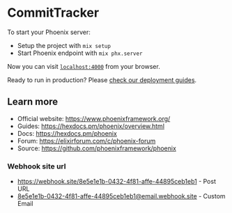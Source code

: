 # CommitTracker

To start your Phoenix server:

- Setup the project with `mix setup`
- Start Phoenix endpoint with `mix phx.server`

Now you can visit [`localhost:4000`](http://localhost:4000) from your browser.

Ready to run in production? Please [check our deployment guides](https://hexdocs.pm/phoenix/deployment.html).

## Learn more

- Official website: https://www.phoenixframework.org/
- Guides: https://hexdocs.pm/phoenix/overview.html
- Docs: https://hexdocs.pm/phoenix
- Forum: https://elixirforum.com/c/phoenix-forum
- Source: https://github.com/phoenixframework/phoenix

### Webhook site url

- https://webhook.site/8e5e1e1b-0432-4f81-affe-44895ceb1eb1 - Post URL
- 8e5e1e1b-0432-4f81-affe-44895ceb1eb1@email.webhook.site - Custom Email
